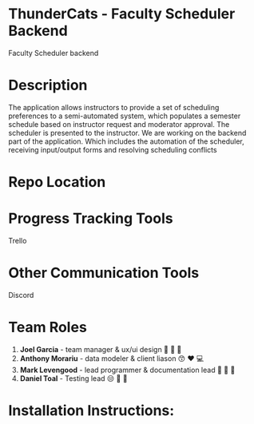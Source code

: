 # ThunderCats - Faculty Scheduler Backend
Faculty Scheduler backend

# Description
The application allows instructors to provide a set of scheduling preferences to
a semi-automated system, which populates a semester schedule based on instructor
request and moderator approval. The scheduler is presented to the instructor.
We are working on the backend part of the application. Which includes the
automation of the scheduler, receiving input/output forms and resolving scheduling
conflicts

# Repo Location

# Progress Tracking Tools
Trello

# Other Communication Tools
Discord

# Team Roles
1. **Joel Garcia** - team manager & ux/ui design :guitar: :wrench: :goat:
2. **Anthony Morariu** - data modeler & client liason :kissing_smiling_eyes: :heart: :computer:
3. **Mark Levengood** - lead programmer & documentation lead :clap: :statue_of_liberty: :movie_camera:
4. **Daniel Toal** - Testing lead :unamused: :hocho: :bug:

# Installation Instructions:
